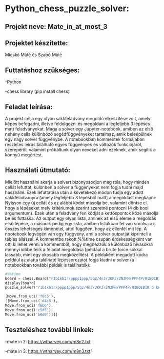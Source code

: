 # Python_chess_puzzle_solver:
## Projekt neve: Mate_in_at_most_3
## Projektet készítette:
Micskó Máté és Szabó Máté
## Futtatáshoz szükséges:
-Python

-chess library (pip install chess)
## Feladat leírása:
A projekt célja egy olyan sakkfeladvány megoldó elkészítése volt, amely képes befogadni, illetve feldolgozni és megoldani a legfeljebb 3 lépéses matt feladványokat. Maga a solver egy Jupyter-notebook, amiben az első néhány cella különböző segédfüggvényeket tartalmaz, amik beleépülnek egy nagy solver függvénybe. A notebookban kommentek formájában részletes leírás található egyes függvények és változók funkciójáról, szerepéről, valamint próbáltunk olyan neveket adni ezeknek, amik segítik a könnyű megértést.
## Használati útmutató:
Mielőtt használni akarja a solvert bizonyosodjon meg róla, hogy minden cellát lefuttat, különben a solver a függényeket nem fogja tudni majd használni. Ezek lefuttatása után a követekező módon tudja egy adott sakkfeladványra (amely legfeljebb 3 lépésből matt) a megoldást megkapni: Nyisson egy új cellát és az alábbi kódot másolja be, valamint döntse el, hogy a lépéseket mely kritériumok szerint szeretné pontozni (4 db bool argumentum). Ezek után a feladvány fen kódját a kettőspontok közé másolja be és futtassa. Az output egy olyan lista, aminek az első eleme a megoldás első lépése, a második pedig egy lista, amiben listákban fel van sorolva az összes lehetséges kimenetel, attól függően, hogy az ellenfél mit lép. A nootebook legvégén van egy függvény, ami a solver outputját kiprinteli a táblás állással. A kommentbe rakott %%time csupán érdekességként van ott, ki lehet venni a kommentből, hogy megnézzük a különböző hívásokra mennyi időbe telik a feladat megoldása (például a brute force sokkal lassabb, mint egy okosabb megközelítés). A példaként megadott kódra például az alatta található lépéssorozatot fogja kiadni a solver (a notebookban további példák is találhatók):
```python
#%%time
board = chess.Board("r1b1kb1r/pppp1ppp/5q2/4n3/3KP3/2N3PN/PPP4P/R1BQ1B1R b kq - 0 1")
display(board)
puzzle_solver("r1b1kb1r/pppp1ppp/5q2/4n3/3KP3/2N3PN/PPP4P/R1BQ1B1R b kq - 0 1", True, True, True, True)
```
   ```python
 [Move.from_uci('f8c5'),
 [[Move.from_uci('d4c5'),
   Move.from_uci('f6b6'),
   Move.from_uci('c5d5'),
   Move.from_uci('b6d6')]]]
```
## Teszteléshez további linkek:
-mate in 2: https://wtharvey.com/m8n2.txt

-mate in 3: https://wtharvey.com/m8n3.txt"
